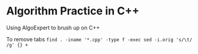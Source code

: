 # Algorithm Practice in C++

Using AlgoExpert to brush up on C++


To remove tabs
`find . -iname '*.cpp' -type f -exec sed -i.orig 's/\t/    /g' {} +`
